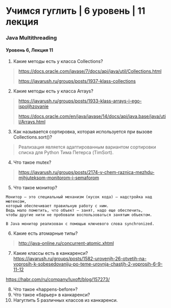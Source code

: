 # Учимся гуглить | 6 уровень | 11 лекция
### Java Multithreading
#### Уровень 6, Лекция 11

1. Какие методы есть у класса Collections?
> https://docs.oracle.com/javase/7/docs/api/java/util/Collections.html
> 
> https://javarush.ru/groups/posts/1937-klass-collections

2. Какие методы есть у класса Arrays?
> https://javarush.ru/groups/posts/1933-klass-arrays-i-ego-ispoljhzovanie
> 
> https://docs.oracle.com/en/java/javase/14/docs/api/java.base/java/util/Arrays.html
> 

3. Как называется сортировка, которая используется при вызове Collections.sort()?
> Реализация является адаптированным вариантом сортировки списка для Python Тима Петерса (TimSort).
> 
4. Что такое mutex?
> https://javarush.ru/groups/posts/2174-v-chem-raznica-mezhdu-mjhjuteksom-monitorom-i-semaforom
> 
5. Что такое монитор?
```
Монитор – это специальный механизм (кусок кода) – надстройка над мютексом, 
который обеспечивает правильную работу с ним. 
Ведь мало пометить, что объект – занят, надо еще обеспечить, 
чтобы другие нити не пробовали воспользоваться занятым объектом.

В Java монитор реализован с помощью ключевого слова synchronized.
```
6. Какие есть атомарные типы?
> http://java-online.ru/concurrent-atomic.xhtml

7. Какие классы есть в канкаренси?
 https://javarush.ru/groups/posts/1582-urovenjh-26-otvetih-na-voprosih-k-sobesedovaniju-po-teme-urovnja-chastjh-2-voprosih-6-9-11-12
 
 https://habr.com/ru/company/luxoft/blog/157273/

8. Что такое «happens-before»?
9. Что такое «барьер» в канкаренси?
10. Нагуглить 5 различных классов из канкаренси.

